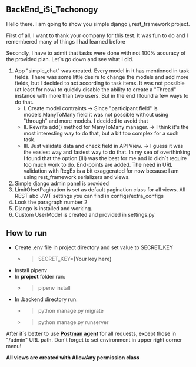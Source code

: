 ## BackEnd_iSi_Techonogy

Hello there. I am going to show you simple django \ rest_framework project.

First of all, I want to thank your company for this test. It was fun to do
and I remembered many of things I had learned before

Secondly, I have to admit that tasks were done with not 100% accuracy of the provided plan.
Let`s go down and see what I did.


1. App "simple_chat" was created. Every model in it has mentioned in task fields. There was some
little desire to change the models and add more fields, but I decided to act according to task items.
It was not possible (at least for now) to quickly disable the ability to create a "Thread" instance with more than two users.
But in the end I found a few ways to do that. 
    - I. Create model contraints -> Since "participant field" is models.ManyToMany field it was not possible
    without using "through" and more models. I decided to avoid that 
    - II. Rewrite add() method for ManyToMany manager. -> I think it's the most interesting way to do that, but a bit too complex 
    for a such task.
    - III. Just validate data and check field in API View. -> I guess it was the easiest way and fastest way to do that.
In my sea of overthinking I found that the option (III) was the best for me and id didn`t require too much work to do. 
End-points are added.
The need in URL validation with RegEx is a bit exaggerated for now because I am using rest_framework serializers and
views.
2. Simple django admin panel is provided
3. LimitOfsetPagination is set as default pagination class for all views. All REST abd JWT settings you can find in configs/extra_configs
4. Look the paragraph number 2
5. Django is installed and working.
6. Custom UserModel is created and provided in settings.py

## **How to run**
- Create .env file in project directory and set value to SECRET_KEY
  - > SECRET_KEY=**(Your key here)**
- Install pipenv
- In **project** folder run:
  - > pipenv install  
- In .backend directory run:
  - > python manage.py migrate
  - > python manage.py runserver

After it`s better to use **[Postman agent](https://www.postman.com/devrro/workspace/testing/overview)**  for all requests, except those in "/admin" URL path.
Don't forget to set environment in upper right corner menu!


**All views are created with AllowAny permission class**
